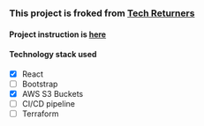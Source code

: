 ### This project is froked from [Tech Returners](https://www.techreturners.com/)

#### Project instruction is [here](./README.original.md)

#### Technology stack used
- [X] React
- [ ] Bootstrap
- [X] AWS S3 Buckets
- [ ] CI/CD pipeline
- [ ] Terraform